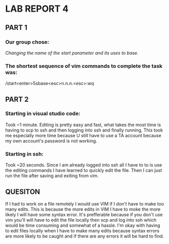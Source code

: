 # LAB REPORT 4 #

## PART 1 ##

### Our group chose: ###
*Changing the name of the start parameter and its uses to base.*
### The shortest sequence of vim commands to complete the task was: ###
/start\<enter>5sbase\<esc>n.n.n.\<esc>:wq

## PART 2 ##
### Starting in visual studio code: ###
Took ~1 minute. Editing is pretty easy and fast, what takes the most time is having to scp to ssh and then logging into ssh and finally running, This took me especially more time because U still have to use a TA account because my own account's password is not working.

### Starting in ssh: ###
Took ~20 seconds. Since I am already logged into ssh all I have to to is use the editing commands I have learned to quickly edit the file. Then I can just run the file after saving and exiting from vim.

## QUESITON ##
If I had to work on a file remotely I would use VIM if I don't have to make too many edits. This is because the more edits in VIM I have to moke the more likely I will have some syntax error. It's prefferable because if you don't use vim you'll will have to edit the file locally then scp and log into ssh which would be time consuming and somewhat of a hassle. I'm okay with having to edit files locally when I have to make many edits because syntax errors are more likely to be caught and if there are any errors it will be hard to find.



